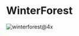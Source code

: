 # WinterForest

![winterforest@4x](https://github.com/strurao/WinterForest-Online/assets/126440235/b858e08a-32f7-47d4-8753-1f52334b058a)
